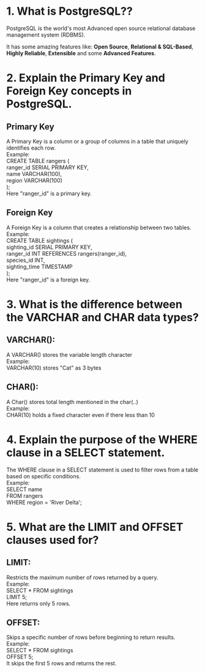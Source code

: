 # 1. What is PostgreSQL??

PostgreSQL is the world's most Advanced open source relational database management system (RDBMS). <br>

It has some amazing features like: <b>Open Source</b>, <b>Relational & SQL-Based</b>, <b>Highly Reliable</b>, <b>Extensible</b> and some <b>Advanced Features</b>.

# 2. Explain the Primary Key and Foreign Key concepts in PostgreSQL.

## Primary Key

A Primary Key is a column or a group of columns in a table that uniquely identifies each row. <br>
Example: <br>
CREATE TABLE rangers (<br>
ranger_id SERIAL PRIMARY KEY,<br>
name VARCHAR(100),<br>
region VARCHAR(100)<br>
); <br>
Here "ranger_id" is a primary key.

## Foreign Key

A Foreign Key is a column that creates a relationship between two tables.<br>
Example:<br>
CREATE TABLE sightings (<br>
sighting_id SERIAL PRIMARY KEY,<br>
ranger_id INT REFERENCES rangers(ranger_id),<br>
species_id INT,<br>
sighting_time TIMESTAMP<br>
);<br>
Here "ranger_id" is a foreign key.

# 3. What is the difference between the VARCHAR and CHAR data types?

## VARCHAR():

A VARCHAR() stores the variable length character<br>
Example:<br>
VARCHAR(10) stores "Cat" as 3 bytes

## CHAR():

A Char() stores total length mentioned in the char(..) <br>
Example: <br>
CHAR(10) holds a fixed character even if there less than 10

# 4. Explain the purpose of the WHERE clause in a SELECT statement.

The WHERE clause in a SELECT statement is used to filter rows from a table based on specific conditions.<br>
Example: <br>
SELECT name <br>
FROM rangers <br>
WHERE region = 'River Delta';

# 5. What are the LIMIT and OFFSET clauses used for?

## LIMIT:

Restricts the maximum number of rows returned by a query.<br>
Example: <br>
SELECT \* FROM sightings <br>
LIMIT 5; <br>
Here returns only 5 rows.

## OFFSET:

Skips a specific number of rows before beginning to return results.<br>
Example: <br>
SELECT \* FROM sightings <br>
OFFSET 5; <br>
It skips the first 5 rows and returns the rest.
